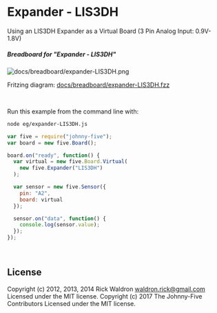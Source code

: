 <!--remove-start-->

# Expander - LIS3DH

<!--remove-end-->


Using an LIS3DH Expander as a Virtual Board (3 Pin Analog Input: 0.9V-1.8V)





##### Breadboard for "Expander - LIS3DH"



![docs/breadboard/expander-LIS3DH.png](breadboard/expander-LIS3DH.png)<br>

Fritzing diagram: [docs/breadboard/expander-LIS3DH.fzz](breadboard/expander-LIS3DH.fzz)

&nbsp;




Run this example from the command line with:
```bash
node eg/expander-LIS3DH.js
```


```javascript
var five = require("johnny-five");
var board = new five.Board();

board.on("ready", function() {
  var virtual = new five.Board.Virtual(
    new five.Expander("LIS3DH")
  );

  var sensor = new five.Sensor({
    pin: "A2",
    board: virtual
  });

  sensor.on("data", function() {
    console.log(sensor.value);
  });
});

```








&nbsp;

<!--remove-start-->

## License
Copyright (c) 2012, 2013, 2014 Rick Waldron <waldron.rick@gmail.com>
Licensed under the MIT license.
Copyright (c) 2017 The Johnny-Five Contributors
Licensed under the MIT license.

<!--remove-end-->
